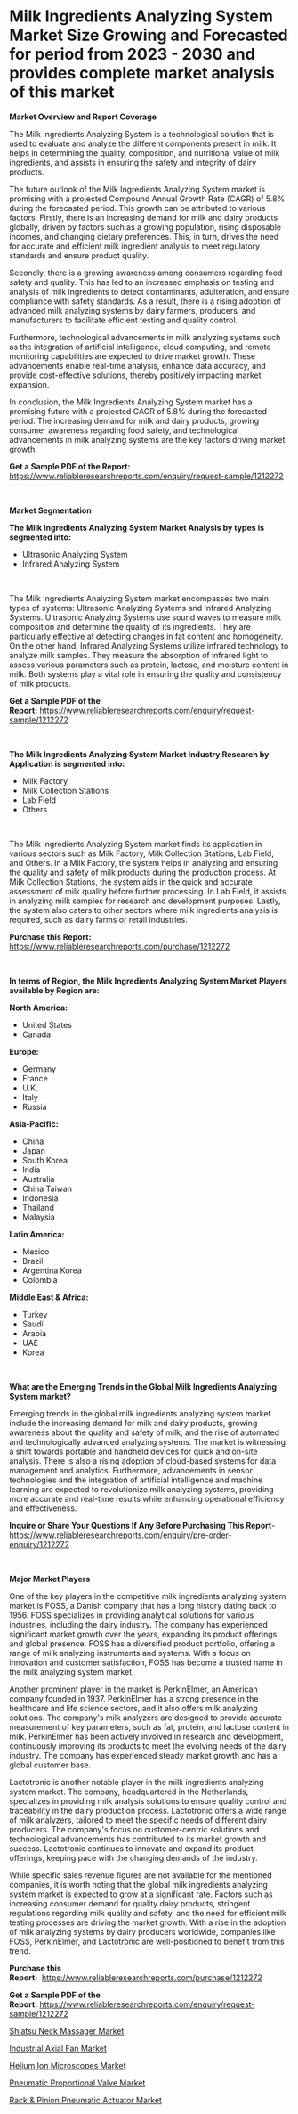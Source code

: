 <p><h1>Milk Ingredients Analyzing System Market Size Growing and Forecasted for period from 2023 - 2030 and provides complete market analysis of this market</h1></p><p><strong>Market Overview and Report Coverage</strong></p>
<p><p>The Milk Ingredients Analyzing System is a technological solution that is used to evaluate and analyze the different components present in milk. It helps in determining the quality, composition, and nutritional value of milk ingredients, and assists in ensuring the safety and integrity of dairy products.</p><p>The future outlook of the Milk Ingredients Analyzing System market is promising with a projected Compound Annual Growth Rate (CAGR) of 5.8% during the forecasted period. This growth can be attributed to various factors. Firstly, there is an increasing demand for milk and dairy products globally, driven by factors such as a growing population, rising disposable incomes, and changing dietary preferences. This, in turn, drives the need for accurate and efficient milk ingredient analysis to meet regulatory standards and ensure product quality.</p><p>Secondly, there is a growing awareness among consumers regarding food safety and quality. This has led to an increased emphasis on testing and analysis of milk ingredients to detect contaminants, adulteration, and ensure compliance with safety standards. As a result, there is a rising adoption of advanced milk analyzing systems by dairy farmers, producers, and manufacturers to facilitate efficient testing and quality control.</p><p>Furthermore, technological advancements in milk analyzing systems such as the integration of artificial intelligence, cloud computing, and remote monitoring capabilities are expected to drive market growth. These advancements enable real-time analysis, enhance data accuracy, and provide cost-effective solutions, thereby positively impacting market expansion.</p><p>In conclusion, the Milk Ingredients Analyzing System market has a promising future with a projected CAGR of 5.8% during the forecasted period. The increasing demand for milk and dairy products, growing consumer awareness regarding food safety, and technological advancements in milk analyzing systems are the key factors driving market growth.</p></p>
<p><strong>Get a Sample PDF of the Report:</strong> <a href="https://www.reliableresearchreports.com/enquiry/request-sample/1212272">https://www.reliableresearchreports.com/enquiry/request-sample/1212272</a></p>
<p>&nbsp;</p>
<p><strong>Market Segmentation</strong></p>
<p><strong>The Milk Ingredients Analyzing System Market Analysis by types is segmented into:</strong></p>
<p><ul><li>Ultrasonic Analyzing System</li><li>Infrared Analyzing System</li></ul></p>
<p>&nbsp;</p>
<p><p>The Milk Ingredients Analyzing System market encompasses two main types of systems: Ultrasonic Analyzing Systems and Infrared Analyzing Systems. Ultrasonic Analyzing Systems use sound waves to measure milk composition and determine the quality of its ingredients. They are particularly effective at detecting changes in fat content and homogeneity. On the other hand, Infrared Analyzing Systems utilize infrared technology to analyze milk samples. They measure the absorption of infrared light to assess various parameters such as protein, lactose, and moisture content in milk. Both systems play a vital role in ensuring the quality and consistency of milk products.</p></p>
<p><strong>Get a Sample PDF of the Report:</strong>&nbsp;<a href="https://www.reliableresearchreports.com/enquiry/request-sample/1212272">https://www.reliableresearchreports.com/enquiry/request-sample/1212272</a></p>
<p>&nbsp;</p>
<p><strong>The Milk Ingredients Analyzing System Market Industry Research by Application is segmented into:</strong></p>
<p><ul><li>Milk Factory</li><li>Milk Collection Stations</li><li>Lab Field</li><li>Others</li></ul></p>
<p>&nbsp;</p>
<p><p>The Milk Ingredients Analyzing System market finds its application in various sectors such as Milk Factory, Milk Collection Stations, Lab Field, and Others. In a Milk Factory, the system helps in analyzing and ensuring the quality and safety of milk products during the production process. At Milk Collection Stations, the system aids in the quick and accurate assessment of milk quality before further processing. In Lab Field, it assists in analyzing milk samples for research and development purposes. Lastly, the system also caters to other sectors where milk ingredients analysis is required, such as dairy farms or retail industries.</p></p>
<p><strong>Purchase this Report:</strong>&nbsp; <a href="https://www.reliableresearchreports.com/purchase/1212272">https://www.reliableresearchreports.com/purchase/1212272</a></p>
<p>&nbsp;</p>
<p><strong>In terms of Region, the Milk Ingredients Analyzing System Market Players available by Region are:</strong></p>
<p>
    <p> <strong> North America: </strong>
        <ul>
            <li>United States</li>
            <li>Canada</li>
        </ul>
        </p> 
    <p> <strong> Europe: </strong>
        <ul>
            <li>Germany</li>
            <li>France</li>
            <li>U.K.</li>
            <li>Italy</li>
            <li>Russia</li>
        </ul>
        </p> 
    <p> <strong> Asia-Pacific: </strong>
        <ul>
            <li>China</li>
            <li>Japan</li>
            <li>South Korea</li>
            <li>India</li>
            <li>Australia</li>
            <li>China Taiwan</li>
            <li>Indonesia</li>
            <li>Thailand</li>
            <li>Malaysia</li>
        </ul>
        </p> 
    <p> <strong> Latin America: </strong>
        <ul>
            <li>Mexico</li>
            <li>Brazil</li>
            <li>Argentina Korea</li>
            <li>Colombia</li>
        </ul>
        </p> 
    <p> <strong> Middle East & Africa: </strong>
        <ul>
            <li>Turkey</li>
            <li>Saudi</li>
            <li>Arabia</li>
            <li>UAE</li>
            <li>Korea</li>
        </ul>
    </p>
    </p>
<p>&nbsp;</p>
<p><strong>What are the Emerging Trends in the Global Milk Ingredients Analyzing System market?</strong></p>
<p><p>Emerging trends in the global milk ingredients analyzing system market include the increasing demand for milk and dairy products, growing awareness about the quality and safety of milk, and the rise of automated and technologically advanced analyzing systems. The market is witnessing a shift towards portable and handheld devices for quick and on-site analysis. There is also a rising adoption of cloud-based systems for data management and analytics. Furthermore, advancements in sensor technologies and the integration of artificial intelligence and machine learning are expected to revolutionize milk analyzing systems, providing more accurate and real-time results while enhancing operational efficiency and effectiveness.</p></p>
<p><strong>Inquire or Share Your Questions If Any Before Purchasing This Report</strong>- <a href="https://www.reliableresearchreports.com/enquiry/pre-order-enquiry/1212272">https://www.reliableresearchreports.com/enquiry/pre-order-enquiry/1212272</a></p>
<p>&nbsp;</p>
<p><strong>Major Market Players</strong></p>
<p><p>One of the key players in the competitive milk ingredients analyzing system market is FOSS, a Danish company that has a long history dating back to 1956. FOSS specializes in providing analytical solutions for various industries, including the dairy industry. The company has experienced significant market growth over the years, expanding its product offerings and global presence. FOSS has a diversified product portfolio, offering a range of milk analyzing instruments and systems. With a focus on innovation and customer satisfaction, FOSS has become a trusted name in the milk analyzing system market.</p><p>Another prominent player in the market is PerkinElmer, an American company founded in 1937. PerkinElmer has a strong presence in the healthcare and life science sectors, and it also offers milk analyzing solutions. The company's milk analyzers are designed to provide accurate measurement of key parameters, such as fat, protein, and lactose content in milk. PerkinElmer has been actively involved in research and development, continuously improving its products to meet the evolving needs of the dairy industry. The company has experienced steady market growth and has a global customer base.</p><p>Lactotronic is another notable player in the milk ingredients analyzing system market. The company, headquartered in the Netherlands, specializes in providing milk analysis solutions to ensure quality control and traceability in the dairy production process. Lactotronic offers a wide range of milk analyzers, tailored to meet the specific needs of different dairy producers. The company's focus on customer-centric solutions and technological advancements has contributed to its market growth and success. Lactotronic continues to innovate and expand its product offerings, keeping pace with the changing demands of the industry.</p><p>While specific sales revenue figures are not available for the mentioned companies, it is worth noting that the global milk ingredients analyzing system market is expected to grow at a significant rate. Factors such as increasing consumer demand for quality dairy products, stringent regulations regarding milk quality and safety, and the need for efficient milk testing processes are driving the market growth. With a rise in the adoption of milk analyzing systems by dairy producers worldwide, companies like FOSS, PerkinElmer, and Lactotronic are well-positioned to benefit from this trend.</p></p>
<p><strong>Purchase this Report:</strong>&nbsp;&nbsp;<a href="https://www.reliableresearchreports.com/purchase/1212272">https://www.reliableresearchreports.com/purchase/1212272</a></p>
<p></p>
<p><strong>Get a Sample PDF of the Report:</strong>&nbsp;<a href="https://www.reliableresearchreports.com/enquiry/request-sample/1212272">https://www.reliableresearchreports.com/enquiry/request-sample/1212272</a></p>
<p><p><a href="https://medium.com/@kelsitorphy644/shiatsu-neck-massager-market-size-growth-forecast-2023-2030-4705a84845af">Shiatsu Neck Massager Market</a></p><p><a href="https://medium.com/@rameshramurp23/industrial-axial-fan-market-size-growth-forecast-2023-2030-78203fb95ff0">Industrial Axial Fan Market</a></p><p><a href="https://www.linkedin.com/pulse/helium-ion-microscopes-market-size-share-amp-trends-analysis-cpd4e/">Helium Ion Microscopes Market</a></p><p><a href="https://github.com/CliffMedina6/Market-Research-Report-List-1/blob/main/pneumatic-proportional-valve-market.md">Pneumatic Proportional Valve Market</a></p><p><a href="https://www.linkedin.com/pulse/rack-amp-pinion-pneumatic-actuator-market-size-share-trends-qwc5e/">Rack & Pinion Pneumatic Actuator Market</a></p></p>